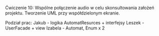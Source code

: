 Ćwiczenie 10:
Wspólne połączenie audio w celu skonsultowania założeń projektu.
Tworzenie UML przy współdzielonym ekranie.

Podział prac:
Jakub  - logika AutomatResurces + interfejsy
Leszek -  UserFacade + view
Izabela - Automat, Enum x 2
